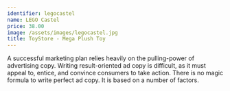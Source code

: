 ```yaml
---
identifier: legocastel
name: LEGO Castel
price: 38.00
image: /assets/images/legocastel.jpg
title: ToyStore - Mega Plush Toy
---
```

A successful marketing plan relies heavily on the pulling-power of advertising copy. Writing result-oriented ad copy is difficult, as it must appeal to, entice, and convince consumers to take action. There is no magic formula to write perfect ad copy. It is based on a number of factors.

